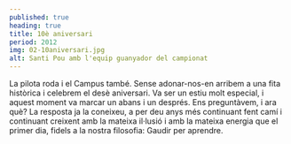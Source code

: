 ```yaml
---
published: true
heading: true
title: 10è aniversari
period: 2012
img: 02-10aniversari.jpg
alt: Santi Pou amb l'equip guanyador del campionat
---
```

La pilota roda i el Campus també. Sense adonar-nos-en arribem a una fita històrica i celebrem el desè aniversari. Va ser un estiu molt especial, i aquest moment va marcar un abans i un després. Ens preguntàvem, i ara què? La resposta ja la coneixeu, a per deu anys més continuant fent camí i continuant creixent amb la mateixa il·lusió i amb la mateixa energia que el primer dia, fidels a la nostra filosofia: Gaudir per aprendre.
